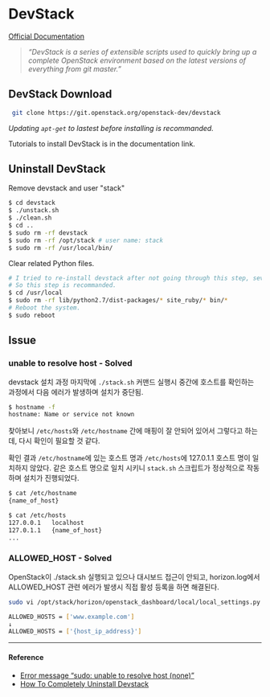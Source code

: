 # DevStack
[Official Documentation](https://docs.openstack.org/devstack/latest/)
> *“DevStack is a series of extensible scripts used to quickly bring up a complete OpenStack environment based on the latest versions of everything from git master.”*

## DevStack Download

``` bash
 git clone https://git.openstack.org/openstack-dev/devstack
```

*Updating ```apt-get``` to lastest before installing is recommanded.*

Tutorials to install DevStack is in the documentation link.

## Uninstall DevStack

Remove devstack and user "stack"

```bash
$ cd devstack
$ ./unstack.sh
$ ./clean.sh
$ cd ..
$ sudo rm -rf devstack
$ sudo rm -rf /opt/stack # user name: stack
$ sudo rm -rf /usr/local/bin/
```

Clear related Python files.

```bash
# I tried to re-install devstack after not going through this step, several errors came out. 
# So this step is recommanded.
$ cd /usr/local
$ sudo rm -rf lib/python2.7/dist-packages/* site_ruby/* bin/*
# Reboot the system.
$ sudo reboot
```

## Issue

### unable to resolve host - Solved

devstack 설치 과정 마지막에 ```./stack.sh``` 커맨드 실행시 중간에 호스트를 확인하는 과정에서 다음 에러가 발생하며 설치가 중단됨.

```bash
$ hostname -f
hostname: Name or service not known
```

찾아보니 ```/etc/hosts```와 ```/etc/hostname``` 간에 매핑이 잘 안되어 있어서 그렇다고 하는데, 다시 확인이 필요할 것 같다.

확인 결과 ```/etc/hostname```에 있는 호스트 명과 ```/etc/hosts```에 127.0.1.1 호스트 명이 일치하지 않았다. 같은 호스트 명으로 일치 시키니 ```stack.sh``` 스크립트가 정상적으로 작동하며 설치가 진행되었다.

```bash
$ cat /etc/hostname
{name_of_host}

$ cat /etc/hosts
127.0.0.1   localhost
127.0.1.1   {name_of_host}
...
```

### ALLOWED_HOST - Solved

OpenStack이 ./stack.sh 실행되고 있으나 대시보드 접근이 안되고, horizon.log에서 ALLOWED_HOST 관련 에러가 발생시 직접 활성 등록을 하면 해결된다.

```bash
sudo vi /opt/stack/horizon/openstack_dashboard/local/local_settings.py

ALLOWED_HOSTS = ['www.example.com']
↓
ALLOWED_HOSTS = ['{host_ip_address}']
```

---

#### Reference

- [Error message “sudo: unable to resolve host (none)”
](https://askubuntu.com/questions/59458/error-message-sudo-unable-to-resolve-host-none)
- [How To Completely Uninstall Devstack](https://nguyentrihai.com/?p=481)